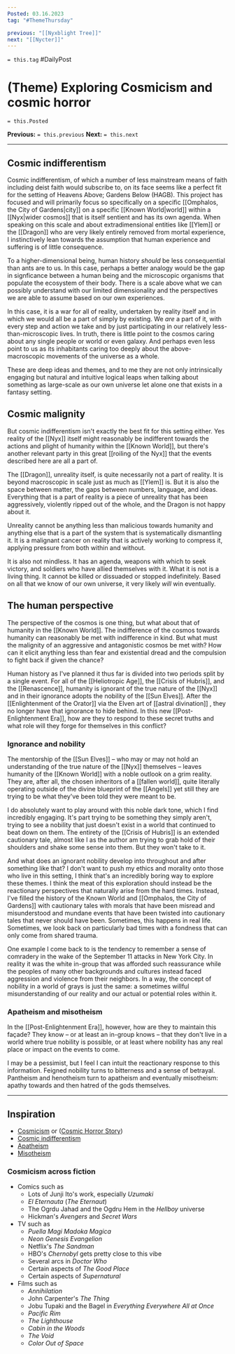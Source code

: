 ```yaml
---
Posted: 03.16.2023
tag: "#ThemeThursday"

previous: "[[Nyxblight Tree]]"
next: "[[Nycter]]"
---
```

`= this.tag` #DailyPost 
# (Theme) Exploring Cosmicism and cosmic horror
`= this.Posted`

**Previous:** `= this.previous`
**Next:** `= this.next`

---

## Cosmic indifferentism

Cosmic indifferentism, of which a number of less mainstream means of faith including deist faith would subscribe to, on its face seems like a perfect fit for the setting of Heavens Above; Gardens Below (HAGB). This project has focused and will primarily focus so specifically on a specific [[Omphalos, the City of Gardens|city]] on a specific [[Known World|world]] within a [[Nyx|wider cosmos]] that is itself sentient and has its own agenda. When speaking on this scale and about extradimensional entities like [[Ylem]] or the [[Dragon]] who are very likely entirely removed from mortal experience, I instinctively lean towards the assumption that human experience and suffering is of little consequence.

To a higher-dimensional being, human history *should* be less consequential than ants are to us. In this case, perhaps a better analogy would be the gap in signficance between a human being and the microscopic organisms that populate the ecosystem of their body. There is a scale above what we can possibly understand with our limited dimensionality and the perspectives we are able to assume based on our own experiences.

In this case, it is a war for all of reality, undertaken by reality itself and in which we would all be a part of simply by existing. We *are* a part of it, with every step and action we take and by just participating in our relatively less-than-microscopic lives. In truth, there is little point to the cosmos caring about any single people or world or even galaxy. And perhaps even less point to us as its inhabitants caring too deeply about the above-macroscopic movements of the universe as a whole.

These are deep ideas and themes, and to me they are not only intrinsically engaging but natural and intuitive logical leaps when talking about something as large-scale as our own universe let alone one that exists in a fantasy setting.

## Cosmic malignity

But cosmic indifferentism isn't exactly the best fit for this setting either. Yes reality of the [[Nyx]] itself might reasonably be indifferent towards the actions and plight of humanity within the [[Known World]], but there's another relevant party in this great [[roiling of the Nyx]] that the events described here are all a part of.

The [[Dragon]], unreality itself, is quite necessarily not a part of reality. It is beyond macroscopic in scale just as much as [[Ylem]] is. But it is also the space between matter, the gaps between numbers, language, and ideas. Everything that is a part of reality is a piece of unreality that has been aggressively, violently ripped out of the whole, and the Dragon is not happy about it.

Unreality cannot be anything less than malicious towards humanity and anything else that is a part of the system that is systematically dismantling it. It is a malignant cancer on reality that is actively working to compress it, applying pressure from both within and without.

It is also not mindless. It has an agenda, weapons with which to seek victory, and soldiers who have allied themselves with it. What it is not is a living thing. It cannot be killed or dissuaded or stopped indefinitely. Based on all that we know of our own universe, it very likely *will* win eventually.

## The human perspective

The perspective of the cosmos is one thing, but what about that of humanity in the [[Known World]]. The indifference of the cosmos towards humanity can reasonably be met with indifference in kind. But what must the malignity of an aggressive and antagonistic cosmos be met with? How can it elicit anything less than fear and existential dread and the compulsion to fight back if given the chance?

Human history as I've planned it thus far is divided into two periods split by a single event. For all of the [[Heliotropic Age]], the [[Crisis of Hubris]], and the [[Renascence]], humanity is ignorant of the true nature of the [[Nyx]] and in their ignorance adopts the nobility of the [[Sun Elves]]. After the [[Enlightenment of the Orator]] via the Elven art of [[astral divination]] , they no longer have that ignorance to hide behind. In this new [[Post-Enlightenment Era]], how are they to respond to these secret truths and what role will they forge for themselves in this conflict?

### Ignorance and nobility

The mentorship of the [[Sun Elves]] – who may or may not hold an understanding of the true nature of the [[Nyx]] themselves – leaves humanity of the [[Known World]] with a noble outlook on a grim reality. They are, after all, the chosen inheritors of a [[fallen world]], quite literally operating outside of the divine blueprint of the [[Angels]] yet still they are trying to be what they've been told they were meant to be.

I do absolutely want to play around with this noble dark tone, which I find incredibly engaging. It's part trying to be something they simply aren't, trying to see a nobility that just doesn't exist in a world that continued to beat down on them. The entirety of the [[Crisis of Hubris]] is an extended cautionary tale, almost like I as the author am trying to grab hold of their shoulders and shake some sense into them. But they won't take to it.

And what does an ignorant nobility develop into throughout and after something like that? I don't want to push my ethics and morality onto those who live in this setting, I think that's an incredibly boring way to explore these themes. I think the meat of this exploration should instead be the reactionary perspectives that naturally arise from the hard times. Instead, I've filled the history of the Known World and [[Omphalos, the City of Gardens]] with cautionary tales with morals that have been misread and misunderstood and mundane events that have been twisted into cautionary tales that never should have been. Sometimes, this happens in real life. Sometimes, we look back on particularly bad times with a fondness that can only come from shared trauma.

One example I come back to is the tendency to remember a sense of comradery in the wake of the September 11 attacks in New York City. In reality it was the white in-group that was afforded such reassurance while the peoples of many other backgrounds and cultures instead faced aggression and violence from their neighbors. In a way, the concept of nobility in a world of grays is just the same: a sometimes willful misunderstanding of our reality and our actual or potential roles within it.

### Apatheism and misotheism

In the [[Post-Enlightenment Era]], however, how are they to maintain this façade? They know – or at least an in-group knows – that they don't live in a world where true nobility is possible, or at least where nobility has any real place or impact on the events to come.

I may be a pessimist, but I feel I can intuit the reactionary response to this information. Feigned nobility turns to bitterness and a sense of betrayal. Pantheism and henotheism turn to apatheism and eventually misotheism: apathy towards and then hatred of the gods themselves.

---

## Inspiration
- [Cosmicism](https://en.wikipedia.org/wiki/Cosmicism) or ([Cosmic Horror Story](https://tvtropes.org/pmwiki/pmwiki.php/Main/CosmicHorrorStory))
- [Cosmic indifferentism](https://en.wikipedia.org/wiki/Cosmicism#Cosmic_indifferentism)
- [Apatheism](https://en.wikipedia.org/wiki/Apatheism)
- [Misotheism](https://en.wikipedia.org/wiki/Misotheism)

### Cosmicism across fiction
- Comics such as
	- Lots of Junji Ito's work, especially *Uzumaki*
	- *El Eternauta* (*The Eternaut*)
	- The Ogrdu Jahad and the Ogdru Hem in the *Hellboy* universe
	- Hickman's *Avengers* and *Secret Wars*
- TV such as
	- *Puella Magi Madoka Magica*
	- *Neon Genesis Evangelion*
	- Netflix's *The Sandman*
	- HBO's *Chernobyl* gets pretty close to this vibe
	- Several arcs in *Doctor Who*
	- Certain aspects of *The Good Place*
	- Certain aspects of *Supernatural*
- Films such as
	- *Annihilation*
	- John Carpenter's *The Thing*
	- Jobu Tupaki and the Bagel in *Everything Everywhere All at Once*
	- *Pacific Rim*
	- *The Lighthouse*
	- *Cabin in the Woods*
	- *The Void*
	- *Color Out of Space*